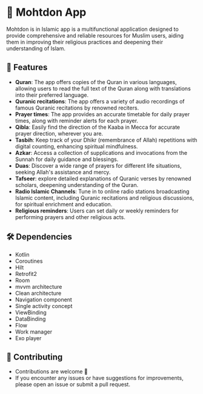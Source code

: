 # 🕌 Mohtdon App

Mohtdon is in Islamic app is a multifunctional application designed to provide comprehensive and reliable resources for Muslim users, aiding them in improving their religious practices and deepening their understanding of Islam.

## 🚀 Features

- **Quran**: The app offers copies of the Quran in various languages, allowing users to read the full text of the Quran along with translations into their preferred language.
- **Quranic recitations**: The app offers a variety of audio recordings of famous Quranic recitations by renowned reciters.
- **Prayer times**: The app provides an accurate timetable for daily prayer times, along with reminder alerts for each prayer.
- **Qibla**: Easily find the direction of the Kaaba in Mecca for accurate prayer direction, wherever you are.
- **Tasbih**: Keep track of your Dhikr (remembrance of Allah) repetitions with digital counting, enhancing spiritual mindfulness.
- **Azkar**: Access a collection of supplications and invocations from the Sunnah for daily guidance and blessings.
- **Duas**: Discover a wide range of prayers for different life situations, seeking Allah's assistance and mercy.
- **Tafseer**: explore detailed explanations of Quranic verses by renowned scholars, deepening understanding of the Quran.
- **Radio Islamic Channels**: Tune in to online radio stations broadcasting Islamic content, including Quranic recitations and religious discussions, for spiritual enrichment and education.
- **Religious reminders**: Users can set daily or weekly reminders for performing prayers and other religious acts.

## 🛠 Dependencies

- Kotlin
- Coroutines
- Hilt
- Retrofit2
- Room
- mvvm architecture
- Clean architecture
- Navigation component
- Single activity concept
- ViewBinding
- DataBinding
- Flow
- Work manager
- Exo player


## 🚨 Contributing

- Contributions are welcome 💜
- If you encounter any issues or have suggestions for improvements, please open an issue or submit a pull request.

